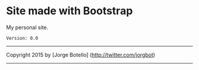 Site made with Bootstrap
====

My personal site.

```
Version: 0.0
```

-------------

Copyright 2015 by [Jorge Botello] (http://twitter.com/jorgbot)

-------------
